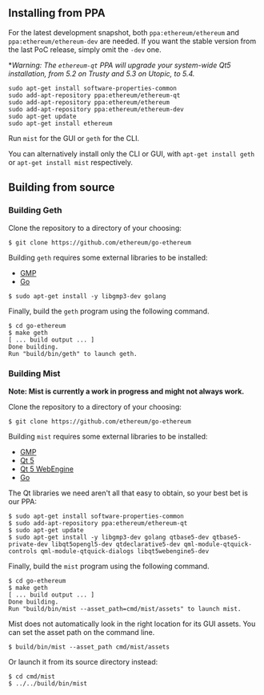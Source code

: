## Installing from PPA

For the latest development snapshot, both `ppa:ethereum/ethereum` and `ppa:ethereum/ethereum-dev` are needed. If you want the stable version from the last PoC release, simply omit the `-dev` one.

**Warning: The `ethereum-qt` PPA will upgrade your system-wide Qt5 installation, from 5.2 on Trusty and 5.3 on Utopic, to 5.4.*

```shell
sudo apt-get install software-properties-common
sudo add-apt-repository ppa:ethereum/ethereum-qt
sudo add-apt-repository ppa:ethereum/ethereum
sudo add-apt-repository ppa:ethereum/ethereum-dev
sudo apt-get update
sudo apt-get install ethereum
```

Run `mist` for the GUI or `geth` for the CLI.

You can alternatively install only the CLI or GUI, with `apt-get install geth` or `apt-get install mist` respectively.

## Building from source

### Building Geth

Clone the repository to a directory of your choosing:

```shell
$ git clone https://github.com/ethereum/go-ethereum
```

Building `geth` requires some external libraries to be installed:

* [GMP](https://gmplib.org)
* [Go](https://golang.org)

```shell
$ sudo apt-get install -y libgmp3-dev golang
```

Finally, build the `geth` program using the following command.
```shell
$ cd go-ethereum
$ make geth
[ ... build output ... ]
Done building.
Run "build/bin/geth" to launch geth.
```

### Building Mist

**Note: Mist is currently a work in progress and might not always work.**

Clone the repository to a directory of your choosing:

```shell
$ git clone https://github.com/ethereum/go-ethereum
```

Building `mist` requires some external libraries to be installed:

* [GMP](https://gmplib.org)
* [Qt 5](https://www.qt.io)
* [Qt 5 WebEngine](http://wiki.qt.io/QtWebEngine)
* [Go](https://golang.org)

The Qt libraries we need aren't all that easy to obtain, so your
best bet is our PPA:

```shell
$ sudo apt-get install software-properties-common
$ sudo add-apt-repository ppa:ethereum/ethereum-qt
$ sudo apt-get update
$ sudo apt-get install -y libgmp3-dev golang qtbase5-dev qtbase5-private-dev libqt5opengl5-dev qtdeclarative5-dev qml-module-qtquick-controls qml-module-qtquick-dialogs libqt5webengine5-dev
```

Finally, build the `mist` program using the following command.

```shell
$ cd go-ethereum
$ make geth
[ ... build output ... ]
Done building.
Run "build/bin/mist --asset_path=cmd/mist/assets" to launch mist.
```

Mist does not automatically look in the right location for its GUI
assets. You can set the asset path on the command line.

```shell
$ build/bin/mist --asset_path cmd/mist/assets
```

Or launch it from its source directory instead:

```shell
$ cd cmd/mist
$ ../../build/bin/mist
```
